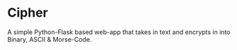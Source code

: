 # Cipher
A simple Python-Flask based web-app that takes in text and encrypts in into Binary, ASCII &amp; Morse-Code.
